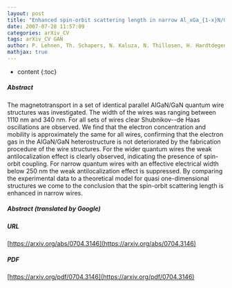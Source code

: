 ```yaml
---
layout: post
title: "Enhanced spin-orbit scattering length in narrow Al_xGa_{1-x}N/GaN wires"
date: 2007-07-28 11:57:09
categories: arXiv_CV
tags: arXiv_CV GAN
author: P. Lehnen, Th. Schapers, N. Kaluza, N. Thillosen, H. Hardtdegen
mathjax: true
---
```


* content
{:toc}

##### Abstract
The magnetotransport in a set of identical parallel AlGaN/GaN quantum wire structures was investigated. The width of the wires was ranging between 1110 nm and 340 nm. For all sets of wires clear Shubnikov--de Haas oscillations are observed. We find that the electron concentration and mobility is approximately the same for all wires, confirming that the electron gas in the AlGaN/GaN heterostructure is not deteriorated by the fabrication procedure of the wire structures. For the wider quantum wires the weak antilocalization effect is clearly observed, indicating the presence of spin-orbit coupling. For narrow quantum wires with an effective electrical width below 250 nm the weak antilocalization effect is suppressed. By comparing the experimental data to a theoretical model for quasi one-dimensional structures we come to the conclusion that the spin-orbit scattering length is enhanced in narrow wires.

##### Abstract (translated by Google)


##### URL
[https://arxiv.org/abs/0704.3146](https://arxiv.org/abs/0704.3146)

##### PDF
[https://arxiv.org/pdf/0704.3146](https://arxiv.org/pdf/0704.3146)

